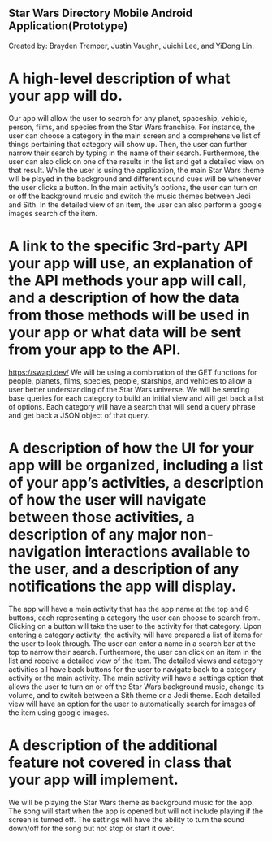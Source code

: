 ## Star Wars Directory Mobile Android Application(Prototype)

Created by: Brayden Tremper, Justin Vaughn, Juichi Lee, and YiDong Lin.


# A high-level description of what your app will do.

Our app will allow the user to search for any planet, spaceship, vehicle, person, films, and species from the Star Wars franchise. For instance, the user can choose a category in the main screen and a comprehensive list of things pertaining that category will show up. Then, the user can further narrow their search by typing in the name of their search. Furthermore, the user can also click on one of the results in the list and get a detailed view on that result. While the user is using the application, the main Star Wars theme will be played in the background and different sound cues will be whenever the user clicks a button. In the main activity’s options, the user can turn on or off the background music and switch the music themes between Jedi and Sith. In the detailed view of an item, the user can also perform a google images search of the item.  

# A link to the specific 3rd-party API your app will use, an explanation of the API methods your app will call, and a description of how the data from those methods will be used in your app or what data will be sent from your app to the API.

https://swapi.dev/ We will be using a combination of the GET functions for people, planets, films, species, people, starships, and vehicles to allow a user better understanding of the Star Wars universe. We will be sending base queries for each category to build an initial view and will get back a list of options. Each category will have a search that will send a query phrase and get back a JSON object of that query.

# A description of how the UI for your app will be organized, including a list of your app’s activities, a description of how the user will navigate between those activities, a description of any major non-navigation interactions available to the user, and a description of any notifications the app will display.

The app will have a main activity that has the app name at the top and 6 buttons, each representing a category the user can choose to search from. Clicking on a button will take the user to the activity for that category. Upon entering a category activity, the activity will have prepared a list of items for the user to look through. The user can enter a name in a search bar at the top to narrow their search. Furthermore, the user can click on an item in the list and receive a detailed view of the item. The detailed views and category activities all have back buttons for the user to navigate back to a category activity or the main activity. The main activity will have a settings option that allows the user to turn on or off the Star Wars background music, change its volume, and to switch between a Sith theme or a Jedi theme. Each detailed view will have an option for the user to automatically search for images of the item using google images. 

# A description of the additional feature not covered in class that your app will implement.

We will be playing the Star Wars theme as background music for the app. The song will start when the app is opened but will not include playing if the screen is turned off. The settings will have the ability to turn the sound down/off for the song but not stop or start it over.


